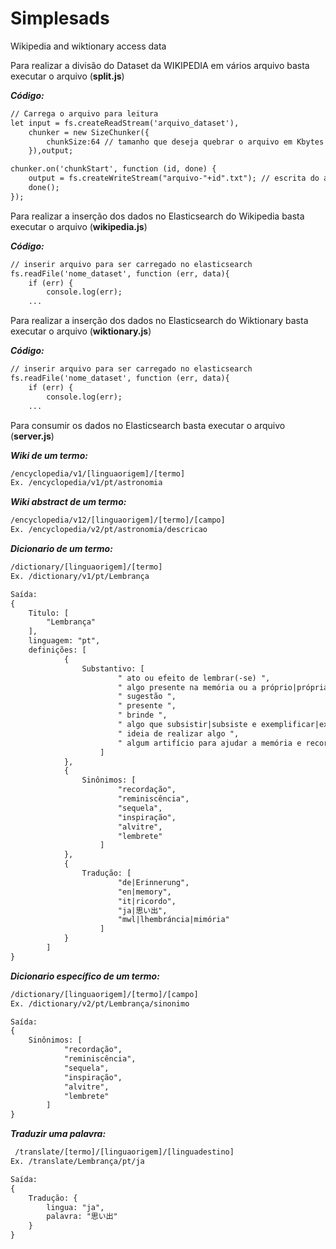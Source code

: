 # Simplesads
Wikipedia and wiktionary access data

Para realizar a divisão do Dataset da WIKIPEDIA em vários arquivo basta executar o arquivo (<b>split.js</b>)

***Código:***
```html
// Carrega o arquivo para leitura
let input = fs.createReadStream('arquivo_dataset'),
    chunker = new SizeChunker({
        chunkSize:64 // tamanho que deseja quebrar o arquivo em Kbytes
    }),output;

chunker.on('chunkStart', function (id, done) {
    output = fs.createWriteStream("arquivo-"+id".txt"); // escrita do arquivo
    done();
});

```


Para realizar a inserção dos dados no Elasticsearch do Wikipedia basta executar o arquivo (<b>wikipedia.js</b>)

***Código:***
```html
// inserir arquivo para ser carregado no elasticsearch
fs.readFile('nome_dataset', function (err, data){
	if (err) {
		console.log(err);
	...

```


Para realizar a inserção dos dados no Elasticsearch do Wiktionary basta executar o arquivo (<b>wiktionary.js</b>)

***Código:***
```html
// inserir arquivo para ser carregado no elasticsearch
fs.readFile('nome_dataset', function (err, data){
	if (err) {
		console.log(err);
	...

```
Para consumir os dados no Elasticsearch basta executar o arquivo (<b>server.js</b>)

***Wiki de um termo:***
```html
/encyclopedia/v1/[linguaorigem]/[termo]
Ex. /encyclopedia/v1/pt/astronomia

```
***Wiki abstract de um termo:***
```html
/encyclopedia/v12/[linguaorigem]/[termo]/[campo]
Ex. /encyclopedia/v2/pt/astronomia/descricao

```
***Dicionario de um termo:***
```html
/dictionary/[linguaorigem]/[termo]
Ex. /dictionary/v1/pt/Lembrança

Saída:
{
	Titulo: [
		"Lembrança"
	],
	linguagem: "pt",
	definições: [
			{
				Substantivo: [
						" ato ou efeito de lembrar(-se) ",
						" algo presente na memória ou a próprio|própria memória ",
						" sugestão ",
						" presente ",
						" brinde ",
						" algo que subsistir|subsiste e exemplificar|exemplifica testemunhando um fato ocorrido ",
						" ideia de realizar algo ",
						" algum artifício para ajudar a memória e recordação "
					]
			},
			{
				Sinônimos: [
						"recordação",
						"reminiscência",
						"sequela",
						"inspiração",
						"alvitre",
						"lembrete"
					]
			},
			{
				Tradução: [
						"de|Erinnerung",
						"en|memory",
						"it|ricordo",
						"ja|思い出",
						"mwl|lhembráncia|mimória"
					]
			}
		]
}

```
***Dicionario específico de um termo:***
```html
/dictionary/[linguaorigem]/[termo]/[campo]
Ex. /dictionary/v2/pt/Lembrança/sinonimo

Saída:
{
	Sinônimos: [
			"recordação",
			"reminiscência",
			"sequela",
			"inspiração",
			"alvitre",
			"lembrete"
		]
}

```
***Traduzir uma palavra:***
```html
 /translate/[termo]/[linguaorigem]/[linguadestino]
Ex. /translate/Lembrança/pt/ja

Saída:
{
	Tradução: {
		lingua: "ja",
		palavra: "思い出"
	}
}

```
